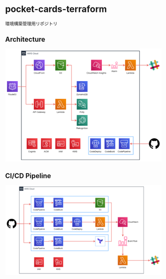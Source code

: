 # pocket-cards-terraform

環境構築管理用リポジトリ

## Architecture

![Architecture](./Serverless_Architecture.png)

## CI/CD Pipeline
![Pipeline](./Serverless_Pipeline.png)
